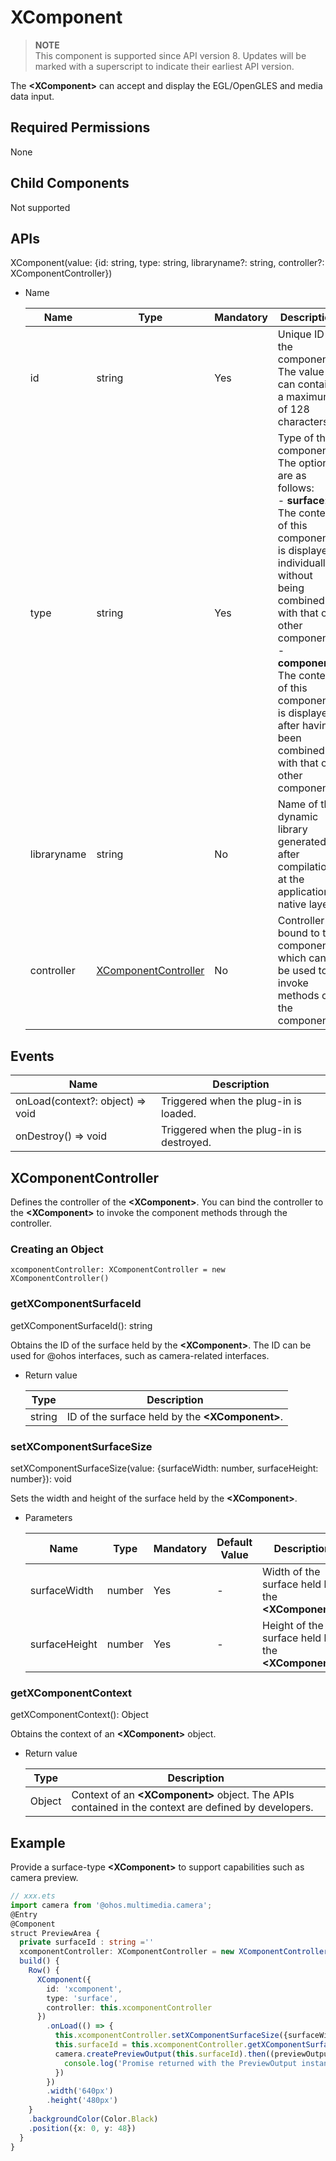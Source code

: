 # XComponent

  > **NOTE**<br>
  > This component is supported since API version 8. Updates will be marked with a superscript to indicate their earliest API version.

  The **\<XComponent>** can accept and display the EGL/OpenGLES and media data input.

## Required Permissions

  None

## Child Components

  Not supported

## APIs

  XComponent\(value: {id: string, type: string, libraryname?: string, controller?: XComponentController}\)

  - Name

    | Name        | Type                                    | Mandatory | Description                                                        |
    | ----------- | --------------------------------------- | --------- | ------------------------------------------------------------ |
    | id          | string                                        | Yes | Unique ID of the component. The value can contain a maximum of 128 characters.                   |
    | type        | string                                        | Yes | Type of the component. The options are as follows:<br>- **surface**: The content of this component is displayed individually, without being combined with that of other components.<br>- **component**: The content of this component is displayed after having been combined with that of other components. |
    | libraryname | string                                        | No  | Name of the dynamic library generated after compilation at the application native layer. |
    | controller  | [XComponentController](#XComponentController) | No  | Controller bound to the component, which can be used to invoke methods of the component.              |


## Events

| Name                            | Description              |
| ------------------------------- | ------------------------ |
| onLoad(context?: object) => void | Triggered when the plug-in is loaded. |
| onDestroy() => void              | Triggered when the plug-in is destroyed. |

## XComponentController

Defines the controller of the **\<XComponent>**. You can bind the controller to the **\<XComponent>** to invoke the component methods through the controller.

### Creating an Object

```
xcomponentController: XComponentController = new XComponentController()
```

### getXComponentSurfaceId

getXComponentSurfaceId(): string

Obtains the ID of the surface held by the **\<XComponent>**. The ID can be used for @ohos interfaces, such as camera-related interfaces.

  - Return value

    | Type   | Description                 |
    | ------ | --------------------------- |
    | string | ID of the surface held by the **\<XComponent>**. |

### setXComponentSurfaceSize

setXComponentSurfaceSize(value: {surfaceWidth: number, surfaceHeight: number}): void

Sets the width and height of the surface held by the **\<XComponent>**.

- Parameters

  | Name       | Type | Mandatory | Default Value | Description              |
  | ------------- | -------- | ---- | ------ | ----------------------------- |
  | surfaceWidth  | number   | Yes  | -      | Width of the surface held by the **\<XComponent>**. |
  | surfaceHeight | number   | Yes  | -      | Height of the surface held by the **\<XComponent>**. |

### getXComponentContext

getXComponentContext(): Object

Obtains the context of an **\<XComponent>** object.

- Return value

  | Type  | Description                                                        |
  | ------ | ------------------------------------------------------------ |
  | Object | Context of an **\<XComponent>** object. The APIs contained in the context are defined by developers. |

## Example

Provide a surface-type **\<XComponent>** to support capabilities such as camera preview.

```ts
// xxx.ets
import camera from '@ohos.multimedia.camera';
@Entry
@Component
struct PreviewArea {
  private surfaceId : string =''
  xcomponentController: XComponentController = new XComponentController()
  build() {
    Row() {
      XComponent({
        id: 'xcomponent',
        type: 'surface',
        controller: this.xcomponentController
      })
        .onLoad(() => {
          this.xcomponentController.setXComponentSurfaceSize({surfaceWidth:1920,surfaceHeight:1080});
          this.surfaceId = this.xcomponentController.getXComponentSurfaceId();
          camera.createPreviewOutput(this.surfaceId).then((previewOutput) => {
            console.log('Promise returned with the PreviewOutput instance');
          })
        })
        .width('640px')
        .height('480px')
    }
    .backgroundColor(Color.Black)
    .position({x: 0, y: 48})
  }
}
```
